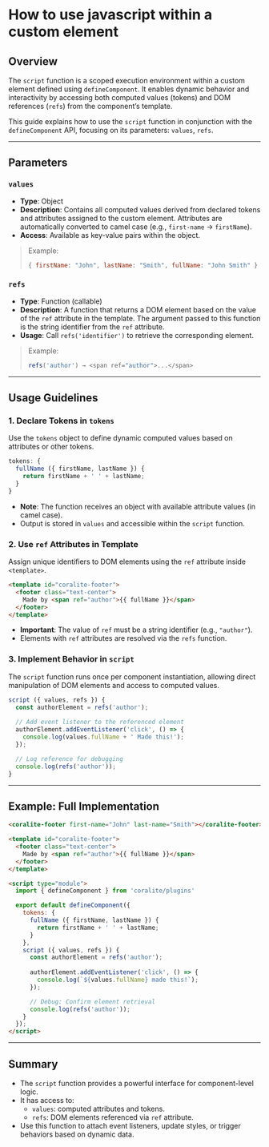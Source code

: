 # How to use javascript within a custom element

## Overview

The `script` function is a scoped execution environment within a custom element defined using `defineComponent`. It enables dynamic behavior and interactivity by accessing both computed values (tokens) and DOM references (`refs`) from the component’s template.

This guide explains how to use the `script` function in conjunction with the `defineComponent` API, focusing on its parameters: `values`, `refs`.

---

## Parameters

### `values`
- **Type**: Object  
- **Description**: Contains all computed values derived from declared tokens and attributes assigned to the custom element. Attributes are automatically converted to camel case (e.g., `first-name` → `firstName`).  
- **Access**: Available as key-value pairs within the object.

> Example:  
> ```js
> { firstName: "John", lastName: "Smith", fullName: "John Smith" }
> ```

### `refs`
- **Type**: Function (callable)  
- **Description**: A function that returns a DOM element based on the value of the `ref` attribute in the template. The argument passed to this function is the string identifier from the `ref` attribute.
- **Usage**: Call `refs('identifier')` to retrieve the corresponding element.

> Example:  
> ```js
> refs('author') → <span ref="author">...</span>
> ```

---

## Usage Guidelines

### 1. Declare Tokens in `tokens`
Use the `tokens` object to define dynamic computed values based on attributes or other tokens.

```js
tokens: {
  fullName ({ firstName, lastName }) {
    return firstName + ' ' + lastName;
  }
}
```

- **Note**: The function receives an object with available attribute values (in camel case).
- Output is stored in `values` and accessible within the `script` function.

### 2. Use `ref` Attributes in Template
Assign unique identifiers to DOM elements using the `ref` attribute inside `<template>`.

```html
<template id="coralite-footer">
  <footer class="text-center">
    Made by <span ref="author">{{ fullName }}</span>
  </footer>
</template>
```

- **Important**: The value of `ref` must be a string identifier (e.g., `"author"`).
- Elements with `ref` attributes are resolved via the `refs` function.

### 3. Implement Behavior in `script`
The `script` function runs once per component instantiation, allowing direct manipulation of DOM elements and access to computed values.

```js
script ({ values, refs }) {
  const authorElement = refs('author');
  
  // Add event listener to the referenced element
  authorElement.addEventListener('click', () => {
    console.log(values.fullName + ' Made this!');
  });

  // Log reference for debugging
  console.log(refs('author'));
}
```

---

## Example: Full Implementation

```html
<coralite-footer first-name="John" last-name="Smith"></coralite-footer>
```

```html
<template id="coralite-footer">
  <footer class="text-center">
    Made by <span ref="author">{{ fullName }}</span>
  </footer>
</template>

<script type="module">
  import { defineComponent } from 'coralite/plugins'

  export default defineComponent({
    tokens: {
      fullName ({ firstName, lastName }) {
        return firstName + ' ' + lastName;
      }
    },
    script ({ values, refs }) {
      const authorElement = refs('author');
      
      authorElement.addEventListener('click', () => {
        console.log(`${values.fullName} made this!`);
      });

      // Debug: Confirm element retrieval
      console.log(refs('author'));
    }
  });
</script>
```

---

## Summary

- The `script` function provides a powerful interface for component-level logic.
- It has access to:
  - `values`: computed attributes and tokens.
  - `refs`: DOM elements referenced via `ref` attribute.
- Use this function to attach event listeners, update styles, or trigger behaviors based on dynamic data.
